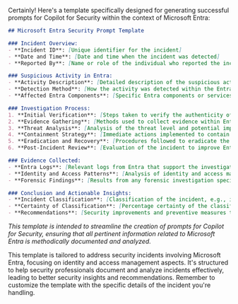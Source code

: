Certainly! Here's a template specifically designed for generating successful prompts for Copilot for Security within the context of Microsoft Entra:

```markdown
## Microsoft Entra Security Prompt Template

### Incident Overview:
- **Incident ID**: [Unique identifier for the incident]
- **Date and Time**: [Date and time when the incident was detected]
- **Reported By**: [Name or role of the individual who reported the incident]

### Suspicious Activity in Entra:
- **Activity Description**: [Detailed description of the suspicious activity related to Microsoft Entra]
- **Detection Method**: [How the activity was detected within the Entra environment]
- **Affected Entra Components**: [Specific Entra components or services affected by the activity]

### Investigation Process:
1. **Initial Verification**: [Steps taken to verify the authenticity of the reported activity]
2. **Evidence Gathering**: [Methods used to collect evidence within Entra]
3. **Threat Analysis**: [Analysis of the threat level and potential impact on Entra services]
4. **Containment Strategy**: [Immediate actions implemented to contain the activity within Entra]
5. **Eradication and Recovery**: [Procedures followed to eradicate the threat and recover Entra services]
6. **Post-Incident Review**: [Evaluation of the incident to improve Entra's security posture]

### Evidence Collected:
- **Entra Logs**: [Relevant logs from Entra that support the investigation]
- **Identity and Access Patterns**: [Analysis of identity and access management patterns for anomalies]
- **Forensic Findings**: [Results from any forensic investigation specific to Entra]

### Conclusion and Actionable Insights:
- **Incident Classification**: [Classification of the incident, e.g., identity compromise, unauthorized access]
- **Certainty of Classification**: [Percentage certainty of the classification: 0-30%, 30-74%, 75-100%]
- **Recommendations**: [Security improvements and preventive measures tailored for Microsoft Entra]
```
*This template is intended to streamline the creation of prompts for Copilot for Security, ensuring that all pertinent information related to Microsoft Entra is methodically documented and analyzed.*


This template is tailored to address security incidents involving Microsoft Entra, focusing on identity and access management aspects. It's structured to help security professionals document and analyze incidents effectively, leading to better security insights and recommendations. Remember to customize the template with the specific details of the incident you're handling.
